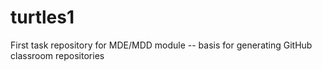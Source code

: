 # turtles1
First task repository for MDE/MDD module -- basis for generating GitHub classroom repositories
